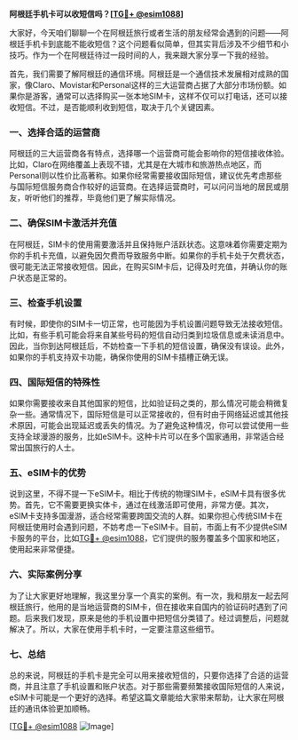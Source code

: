 **阿根廷手机卡可以收短信吗？[[TG💪+ @esim1088](https://t.me/s/esim1088)]**

大家好，今天咱们聊聊一个在阿根廷旅行或者生活的朋友经常会遇到的问题——阿根廷手机卡到底能不能收短信？这个问题看似简单，但其实背后涉及不少细节和小技巧。作为一个在阿根廷待过一段时间的人，我来跟大家分享一下我的经验。

首先，我们需要了解阿根廷的通信环境。阿根廷是一个通信技术发展相对成熟的国家，像Claro、Movistar和Personal这样的三大运营商占据了大部分市场份额。如果你是游客，通常可以选择购买一张本地SIM卡，这样不仅可以打电话，还可以接收短信。不过，是否能顺利收到短信，取决于几个关键因素。

### 一、选择合适的运营商

阿根廷的三大运营商各有特点，选择哪一个运营商可能会影响你的短信接收体验。比如，Claro在网络覆盖上表现不错，尤其是在大城市和旅游热点地区，而Personal则以性价比高著称。如果你经常需要接收国际短信，建议优先考虑那些与国际短信服务商合作较好的运营商。在选择运营商时，可以问问当地的居民或朋友，听听他们的推荐，毕竟他们更了解实际情况。

### 二、确保SIM卡激活并充值

在阿根廷，SIM卡的使用需要激活并且保持账户活跃状态。这意味着你需要定期为你的手机卡充值，以避免因欠费而导致服务中断。如果你的手机卡处于欠费状态，很可能无法正常接收短信。因此，在购买SIM卡后，记得及时充值，并确认你的账户状态是正常的。

### 三、检查手机设置

有时候，即使你的SIM卡一切正常，也可能因为手机设置问题导致无法接收短信。比如，有些手机可能会将来自某些号码的短信自动归类到垃圾信息或未读消息中。因此，当你到达阿根廷后，不妨检查一下手机的短信设置，确保没有误设。此外，如果你的手机支持双卡功能，确保你使用的SIM卡插槽正确无误。

### 四、国际短信的特殊性

如果你需要接收来自其他国家的短信，比如验证码之类的，那么情况可能会稍微复杂一些。通常情况下，国际短信是可以正常接收的，但有时由于网络延迟或其他技术原因，可能会出现延迟或丢失的情况。为了避免这种情况，你可以尝试使用一些支持全球漫游的服务，比如eSIM卡。这种卡片可以在多个国家通用，非常适合经常出国旅行的人士。

### 五、eSIM卡的优势

说到这里，不得不提一下eSIM卡。相比于传统的物理SIM卡，eSIM卡具有很多优势。首先，它不需要更换实体卡，通过在线激活即可使用，非常方便。其次，eSIM卡支持多国漫游，适合经常需要跨国交流的人群。如果你担心传统SIM卡在阿根廷使用时会遇到问题，不妨考虑一下eSIM卡。目前，市面上有不少提供eSIM卡服务的平台，比如[TG💪+ @esim1088](https://t.me/s/esim1088)，它们提供的服务覆盖多个国家和地区，使用起来非常便捷。

### 六、实际案例分享

为了让大家更好地理解，我这里分享一个真实的案例。有一次，我和朋友一起去阿根廷旅行，他用的是当地运营商的SIM卡，但在接收来自国内的验证码时遇到了问题。后来我们发现，原来是他的手机设置中把短信分类错了。经过调整后，问题就解决了。所以，大家在使用手机卡时，一定要注意这些细节。

### 七、总结

总的来说，阿根廷的手机卡是完全可以用来接收短信的，只要你选择了合适的运营商，并且注意了手机设置和账户状态。对于那些需要频繁接收国际短信的人来说，eSIM卡可能是一个更好的选择。希望这篇文章能给大家带来帮助，让大家在阿根廷的通讯体验更加顺畅。

[[TG💪+ @esim1088](https://t.me/s/esim1088) ![Image](https://i.postimg.cc/4NQfJmqS/Snipaste-2025-05-13-00-14-12.png)]